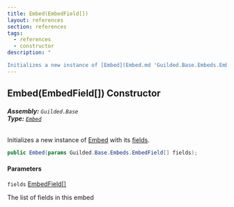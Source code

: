 ```yaml
---
title: Embed(EmbedField[])
layout: references
section: references
tags:
  - references
  - constructor
description: "

Initializes a new instance of [Embed](Embed.md 'Guilded.Base.Embeds.Embed') with its [fields](Embed.Embed(EmbedField[]).md#Guilded.Base.Embeds.Embed.Embed(Guilded.Base.Embeds.EmbedField[]).fields 'Guilded.Base.Embeds.Embed.Embed(Guilded.Base.Embeds.EmbedField[]).fields')."
---
```


## Embed(EmbedField[]) Constructor
###### **Assembly:** `Guilded.Base`<br/>**Type:** [`Embed`](Embed.md 'Guilded.Base.Embeds.Embed')

Initializes a new instance of [Embed](Embed.md 'Guilded.Base.Embeds.Embed') with its [fields](Embed.Embed(EmbedField[]).md#Guilded.Base.Embeds.Embed.Embed(Guilded.Base.Embeds.EmbedField[]).fields 'Guilded.Base.Embeds.Embed.Embed(Guilded.Base.Embeds.EmbedField[]).fields').

```csharp
public Embed(params Guilded.Base.Embeds.EmbedField[] fields);
```
#### Parameters

<a name='Guilded.Base.Embeds.Embed.Embed(Guilded.Base.Embeds.EmbedField[]).fields'></a>

`fields` [EmbedField](EmbedField.md 'Guilded.Base.Embeds.EmbedField')[[]](https://docs.microsoft.com/en-us/dotnet/api/System.Array 'System.Array')

The list of fields in this embed